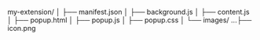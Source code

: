 my-extension/
│
├── manifest.json
│
├── background.js
│
├── content.js
│
├── popup.html
│
├── popup.js
│
├── popup.css
│
└── images/
...├── icon.png
